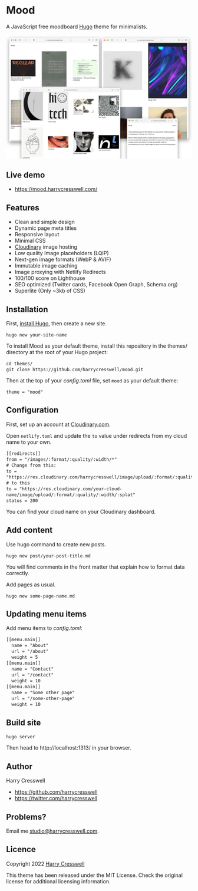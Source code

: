 # Mood

A JavaScript free moodboard [Hugo](https://gohugo.io/) theme for minimalists.

![Screenshot](screenshot.png)

## Live demo

- https://mood.harrycresswell.com/

## Features

- Clean and simple design
- Dynamic page meta titles
- Responsive layout
- Minimal CSS
- [Cloudinary](https://cloudinary.com/) image hosting
- Low quality Image placeholders (LQIP)
- Next-gen image formats (WebP & AVIF)
- Immutable image caching
- Image proxying with Netlify Redirects
- 100/100 score on Lighthouse
- SEO optimized (Twitter cards, Facebook Open Graph, Schema.org)
- Superlite (Only ~3kb of CSS)

## Installation

First, [install Hugo](https://gohugo.io/getting-started/installing/), then create a new site.

```
hugo new your-site-name
```

To install Mood as your default theme, install this repository in the themes/ directory at the root of your Hugo project:

```
cd themes/
git clone https://github.com/harrycresswell/mood.git
```

Then at the top of your _config.toml_ file, set `mood` as your default theme:

```
theme = "mood"
```

## Configuration

First, set up an account at [Cloudinary.com](https://cloudinary.com/).

Open `netlify.toml` and update the `to` value under redirects from my cloud name to your own. 

```
[[redirects]]
from = "/images/:format/:quality/:width/*"
# Change from this:
to = "https://res.cloudinary.com/harrycresswell/image/upload/:format/:quality/:width/:splat"
# to this
to = "https://res.cloudinary.com/your-cloud-name/image/upload/:format/:quality/:width/:splat"
status = 200
```

You can find your cloud name on your Cloudinary dashboard.

## Add content

Use hugo command to create new posts.

```
hugo new post/your-post-title.md
```

You will find comments in the front matter that explain how to format data correctly.

Add pages as usual.

```
hugo new some-page-name.md
```

## Updating menu items

Add menu items to _config.toml_:

```
[[menu.main]]
  name = "About"
  url = "/about"
  weight = 5
[[menu.main]]
  name = "Contact"
  url = "/contact"
  weight = 10
[[menu.main]]
  name = "Some other page"
  url = "/some-other-page"
  weight = 10 
```

## Build site

```
hugo server
```

Then head to http://localhost:1313/ in your browser.

## Author

Harry Cresswell

- https://github.com/harrycresswell
- https://twitter.com/harrycresswell


## Problems?

Email me [studio@harrycresswell.com](mailto:studio@harrycresswell.com).

## Licence

Copyright 2022 [Harry Cresswell](https://harrycresswell.com/)

This theme has been released under the MIT License. Check the original license for additional licensing information.
